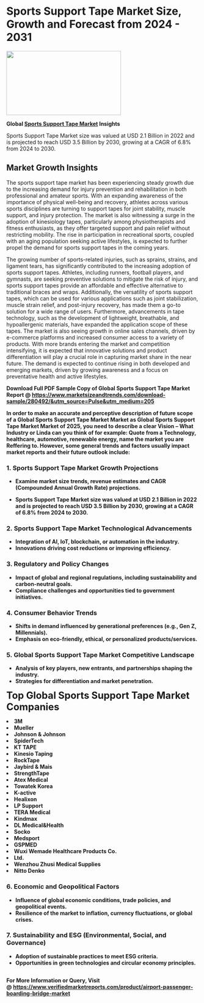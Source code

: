 <H1>Sports Support Tape Market Size, Growth and Forecast from 2024 - 2031</H1><img class="aligncenter size-medium wp-image-584254" src="https://thirdeyenews.in/wp-content/uploads/2024/09/Global-Market-Research-300x168.jpeg" alt="" width="300" height="168" /><p><strong>Global&nbsp;<a href="https://www.marketsizeandtrends.com/download-sample/280492/&amp;utm_source=Pulse&amp;utm_medium=205">Sports Support Tape Market</a> Insights</strong></p><p>Sports Support Tape Market size was valued at USD 2.1 Billion in 2022 and is projected to reach USD 3.5 Billion by 2030, growing at a CAGR of 6.8% from 2024 to 2030.</p><p><h2>Market Growth Insights</h2> <p>The sports support tape market has been experiencing steady growth due to the increasing demand for injury prevention and rehabilitation in both professional and amateur sports. With an expanding awareness of the importance of physical well-being and recovery, athletes across various sports disciplines are turning to support tapes for joint stability, muscle support, and injury protection. The market is also witnessing a surge in the adoption of kinesiology tapes, particularly among physiotherapists and fitness enthusiasts, as they offer targeted support and pain relief without restricting mobility. The rise in participation in recreational sports, coupled with an aging population seeking active lifestyles, is expected to further propel the demand for sports support tapes in the coming years.</p> <p><strong></strong></p> <p>The growing number of sports-related injuries, such as sprains, strains, and ligament tears, has significantly contributed to the increasing adoption of sports support tapes. Athletes, including runners, football players, and gymnasts, are seeking preventive solutions to mitigate the risk of injury, and sports support tapes provide an affordable and effective alternative to traditional braces and wraps. Additionally, the versatility of sports support tapes, which can be used for various applications such as joint stabilization, muscle strain relief, and post-injury recovery, has made them a go-to solution for a wide range of users. Furthermore, advancements in tape technology, such as the development of lightweight, breathable, and hypoallergenic materials, have expanded the application scope of these tapes. The market is also seeing growth in online sales channels, driven by e-commerce platforms and increased consumer access to a variety of products. With more brands entering the market and competition intensifying, it is expected that innovative solutions and product differentiation will play a crucial role in capturing market share in the near future. The demand is expected to continue rising in both developed and emerging markets, driven by growing awareness and a focus on preventative health and active lifestyles.</p> <p><strong></p><p><span class=""><strong>Download Full PDF Sample Copy of Global Sports Support Tape Market Report</strong> @ <a href="https://www.marketsizeandtrends.com/download-sample/280492/&amp;utm_source=Pulse&amp;utm_medium=205" target="_blank">https://www.marketsizeandtrends.com/download-sample/280492/&amp;utm_source=Pulse&amp;utm_medium=205</a></span></p><p>In order to make an accurate and perceptive description of future scope of a Global&nbsp;Sports Support Tape Market Market as Global&nbsp;Sports Support Tape Market Market of 2025, you need to describe a clear Vision &ndash; What Industry or Linda can you think of for example: Quote from a Technology, healthcare, automotive, renewable energy, name the market you are Reffering to. However, some general trends and factors usually impact market reports and their future outlook include:</p><h3>1.&nbsp;<strong>Sports Support Tape Market Growth Projections</strong></h3><ul><li>Examine market size trends, revenue estimates and CAGR (Compounded Annual Growth Rate) projections.</li><li><p>Sports Support Tape Market size was valued at USD 2.1 Billion in 2022 and is projected to reach USD 3.5 Billion by 2030, growing at a CAGR of 6.8% from 2024 to 2030.</p></li></ul><h3>2.&nbsp;<strong>Sports Support Tape Market Technological Advancements</strong></h3><ul><li>Integration of AI, IoT, blockchain, or automation in the industry.</li><li>Innovations driving cost reductions or improving efficiency.</li></ul><h3>3.&nbsp;<strong>Regulatory and Policy Changes</strong></h3><ul><li>Impact of global and regional regulations, including sustainability and carbon-neutral goals.</li><li>Compliance challenges and opportunities tied to government initiatives.</li></ul><h3>4.&nbsp;<strong>Consumer Behavior Trends</strong></h3><ul><li>Shifts in demand influenced by generational preferences (e.g., Gen Z, Millennials).</li><li>Emphasis on eco-friendly, ethical, or personalized products/services.</li></ul><h3>5.&nbsp;<strong>Global Sports Support Tape Market Competitive Landscape</strong></h3><ul><li>Analysis of key players, new entrants, and partnerships shaping the industry.</li><li>Strategies for differentiation and market penetration.</li></ul><p data-pm-slice="1 1 []"><span style="color: inherit; font-family: inherit; font-size: 25px;">Top Global Sports Support Tape Market Companies</span></p><div class="" data-test-id=""><p><li>3M</li><li> Mueller</li><li> Johnson & Johnson</li><li> SpiderTech</li><li> KT TAPE</li><li> Kinesio Taping</li><li> RockTape</li><li> Jaybird & Mais</li><li> StrengthTape</li><li> Atex Medical</li><li> Towatek Korea</li><li> K-active</li><li> Healixon</li><li> LP Support</li><li> TERA Medical</li><li> Kindmax</li><li> DL Medical&Health</li><li> Socko</li><li> Medsport</li><li> GSPMED</li><li> Wuxi Wemade Healthcare Products Co.</li><li> Ltd.</li><li> Wenzhou Zhusi Medical Supplies</li><li> Nitto Denko</li></p></div><h3>6.&nbsp;<strong>Economic and Geopolitical Factors</strong></h3><ul><li>Influence of global economic conditions, trade policies, and geopolitical events.</li><li>Resilience of the market to inflation, currency fluctuations, or global crises.</li></ul><h3>7.&nbsp;<strong>Sustainability and ESG (Environmental, Social, and Governance)</strong></h3><ul><li>Adoption of sustainable practices to meet ESG criteria.</li><li>Opportunities in green technologies and circular economy principles.</li></ul><h2><strong style="font-size: 14px;">For More Information or Query, Visit @&nbsp;</strong><a style="background-color: #ffffff; font-size: 14px;" href="https://www.marketsizeandtrends.com/report/sports-support-tape-market/" target="_blank">https://www.verifiedmarketreports.com/product/airport-passenger-boarding-bridge-market</a></h2>
